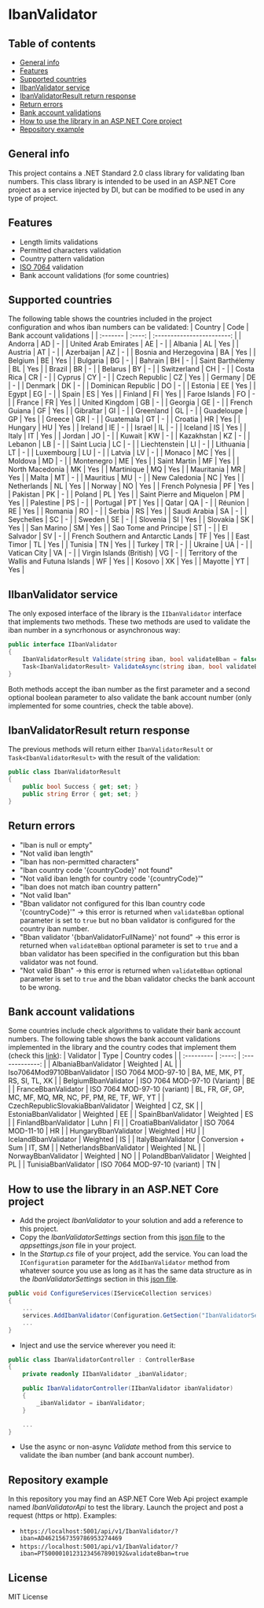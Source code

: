 # IbanValidator

## Table of contents
* [General info](#general-info)
* [Features](#features)
* [Supported countries](#supported-countries)
* [IIbanValidator service](#iibanvalidator-service)
* [IbanValidatorResult return response](#ibanvalidatorresult-return-response)
* [Return errors](#return-errors)
* [Bank account validations](#bank-account-validations)
* [How to use the library in an ASP.NET Core project](#how-to-use-the-library-in-an-aspnet-core-project)
* [Repository example](#repository-example)

## General info
This project contains a .NET Standard 2.0 class library for validating Iban numbers. This class library is intended to be used in an ASP.NET Core project as a service injected by DI, but can be modified to be used in any type of project.

## Features
* Length limits validations
* Permitted characters validation
* Country pattern validation
* [ISO 7064](https://en.wikipedia.org/wiki/ISO/IEC_7064) validation
* Bank account validations (for some countries)

## Supported countries
The following table shows the countries included in the project configuration and whos iban numbers can be validated:
| Country | Code | Bank account validations |
| :------- | :----: | :------------------------: |
| Andorra | AD | - |
| United Arab Emirates | AE | - |
| Albania | AL | Yes |
| Austria | AT | - |
| Azerbaijan | AZ | - |
| Bosnia and Herzegovina | BA | Yes |
| Belgium | BE | Yes |
| Bulgaria | BG | - |
| Bahrain | BH | - |
| Saint Barthélemy | BL | Yes |
| Brazil | BR | - |
| Belarus | BY | - |
| Switzerland | CH | - |
| Costa Rica | CR | - |
| Cyprus | CY | - |
| Czech Republic | CZ | Yes |
| Germany | DE | - |
| Denmark | DK | - |
| Dominican Republic | DO | - |
| Estonia | EE | Yes |
| Egypt | EG | - |
| Spain | ES | Yes |
| Finland | FI | Yes |
| Faroe Islands | FO | - |
| France | FR | Yes |
| United Kingdom | GB | - |
| Georgia | GE | - |
| French Guiana | GF | Yes |
| Gibraltar | GI | - |
| Greenland | GL | - |
| Guadeloupe | GP | Yes |
| Greece | GR | - |
| Guatemala | GT | - |
| Croatia | HR | Yes |
| Hungary | HU | Yes |
| Ireland | IE | - |
| Israel | IL | - |
| Iceland | IS | Yes |
| Italy | IT | Yes |
| Jordan | JO | - |
| Kuwait | KW | - |
| Kazakhstan | KZ | - |
| Lebanon | LB | - |
| Saint Lucia | LC | - |
| Liechtenstein | LI | - |
| Lithuania | LT | - |
| Luxembourg | LU | - |
| Latvia | LV | - |
| Monaco | MC | Yes |
| Moldova | MD | - |
| Montenegro | ME | Yes |
| Saint Martin | MF | Yes |
| North Macedonia | MK | Yes |
| Martinique | MQ | Yes |
| Mauritania | MR | Yes |
| Malta | MT | - |
| Mauritius | MU | - |
| New Caledonia | NC | Yes |
| Netherlands | NL | Yes |
| Norway | NO | Yes |
| French Polynesia | PF | Yes |
| Pakistan | PK | - |
| Poland | PL | Yes |
| Saint Pierre and Miquelon | PM | Yes |
| Palestine | PS | - |
| Portugal | PT | Yes |
| Qatar | QA | - |
| Réunion | RE | Yes |
| Romania | RO | - |
| Serbia | RS | Yes |
| Saudi Arabia | SA | - |
| Seychelles | SC | - |
| Sweden | SE | - |
| Slovenia | SI | Yes |
| Slovakia | SK | Yes |
| San Marino | SM | Yes |
| Sao Tome and Principe | ST | - |
| El Salvador | SV | - |
| French Southern and Antarctic Lands | TF | Yes |
| East Timor | TL | Yes |
| Tunisia | TN | Yes |
| Turkey | TR | - |
| Ukraine | UA | - |
| Vatican City | VA | - |
| Virgin Islands (British) | VG | - |
| Territory of the Wallis and Futuna Islands | WF | Yes |
| Kosovo | XK | Yes |
| Mayotte | YT | Yes |

## IIbanValidator service
The only exposed interface of the library is the `IIbanValidator` interface that implements two methods. These two methods are used to validate the iban number in a syncrhonous or asynchronous way:
```c#
public interface IIbanValidator
{
    IbanValidatorResult Validate(string iban, bool validateBban = false);
    Task<IbanValidatorResult> ValidateAsync(string iban, bool validateBban = false);
}
```
Both methods accept the iban number as the first parameter and a second optional boolean parameter to also validate the bank account number (only implemented for some countries, check the table above).

## IbanValidatorResult return response
The previous methods will return either `IbanValidatorResult` or `Task<IbanValidatorResult>` with the result of the validation:
```c#
public class IbanValidatorResult
{
    public bool Success { get; set; }
    public string Error { get; set; }
}
```

## Return errors
* "Iban is null or empty"
* "Not valid iban length"
* "Iban has non-permitted characters"
* "Iban country code '{countryCode}' not found"
* "Not valid iban length for country code '{countryCode}'"
* "Iban does not match iban country pattern"
* "Not valid Iban"
* "Bban validator not configured for this Iban country code '{countryCode}'" -> this error is returned when `validateBban` optional parameter is set to `true` but no bban validator is configured for the country iban number.
* "Bban validator '{bbanValidatorFullName}' not found" -> this error is returned when `validateBban` optional parameter is set to `true` and a bban validator has been specified in the configuration but this bban validator was not found.
* "Not valid Bban" -> this error is returned when `validateBban` optional parameter is set to `true` and the bban validator checks the bank account to be wrong.

## Bank account validations
Some countries include check algorithms to validate their bank account numbers. The following table shows the bank account validations implemented in the library and the country codes that implement them (check this [link](https://en.wikipedia.org/wiki/International_Bank_Account_Number#National_check_digits)):
| Validator | Type | Country codes |
| :--------- | :----: | :-------------: |
| AlbaniaBbanValidator | Weighted | AL |
| Iso7064Mod9710BbanValidator | ISO 7064 MOD-97-10 | BA, ME, MK, PT, RS, SI, TL, XK |
| BelgiumBbanValidator | ISO 7064 MOD-97-10 (Variant) | BE |
| FranceBbanValidator | ISO 7064 MOD-97-10 (variant) | BL, FR, GF, GP, MC, MF, MQ, MR, NC, PF, PM, RE, TF, WF, YT |
| CzechRepublicSlovakiaBbanValidator | Weighted | CZ, SK |
| EstoniaBbanValidator | Weighted | EE |
| SpainBbanValidator | Weighted | ES |
| FinlandBbanValidator | Luhn | FI |
| CroatiaBbanValidator | ISO 7064 MOD-11-10 | HR |
| HungaryBbanValidator | Weighted | HU |
| IcelandBbanValidator | Weighted | IS |
| ItalyBbanValidator | Conversion + Sum | IT, SM |
| NetherlandsBbanValidator | Weighted | NL |
| NorwayBbanValidator | Weighted | NO |
| PolandBbanValidator | Weighted | PL |
| TunisiaBbanValidator | ISO 7064 MOD-97-10 (variant) | TN |

## How to use the library in an ASP.NET Core project
* Add the project *IbanValidator* to your solution and add a reference to this project.
* Copy the *IbanValidatorSettings* section from this [json file](IbanValidatorApi/appsettings.json) to the *appsettings.json* file in your project.
* In the *Startup.cs* file of your project, add the service. You can load the `IConfiguration` parameter for the `AddIbanValidator` method from whatever source you use as long as it has the same data structure as in the *IbanValidatorSettings* section in this [json file](IbanValidatorApi/appsettings.json).
```c#
public void ConfigureServices(IServiceCollection services)
{
    ...
    services.AddIbanValidator(Configuration.GetSection("IbanValidatorSettings"));
    ...
}
```
* Inject and use the service wherever you need it:
```c#
public class IbanValidatorController : ControllerBase
{
    private readonly IIbanValidator _ibanValidator;

    public IbanValidatorController(IIbanValidator ibanValidator)
    {
        _ibanValidator = ibanValidator;
    }

    ...
}
```
* Use the async or non-async *Validate* method from this service to validate the iban number (and bank account number).

## Repository example
In this repository you may find an ASP.NET Core Web Api project example named *IbanValidatorApi* to test the library. Launch the project and post a request (https or http). Examples:
* `https://localhost:5001/api/v1/IbanValidator/?iban=AD4621567359786953274469`
* `https://localhost:5001/api/v1/IbanValidator/?iban=PT50000101231234567890192&validateBban=true`

## License
MIT License
